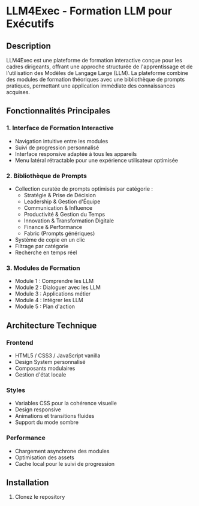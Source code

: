 # LLM4Exec - Formation LLM pour Exécutifs

## Description
LLM4Exec est une plateforme de formation interactive conçue pour les cadres dirigeants, offrant une approche structurée de l'apprentissage et de l'utilisation des Modèles de Langage Large (LLM). La plateforme combine des modules de formation théoriques avec une bibliothèque de prompts pratiques, permettant une application immédiate des connaissances acquises.

## Fonctionnalités Principales

### 1. Interface de Formation Interactive
- Navigation intuitive entre les modules
- Suivi de progression personnalisé
- Interface responsive adaptée à tous les appareils
- Menu latéral rétractable pour une expérience utilisateur optimisée

### 2. Bibliothèque de Prompts
- Collection curatée de prompts optimisés par catégorie :
  - Stratégie & Prise de Décision
  - Leadership & Gestion d'Équipe
  - Communication & Influence
  - Productivité & Gestion du Temps
  - Innovation & Transformation Digitale
  - Finance & Performance
  - Fabric (Prompts génériques)
- Système de copie en un clic
- Filtrage par catégorie
- Recherche en temps réel

### 3. Modules de Formation
- Module 1 : Comprendre les LLM
- Module 2 : Dialoguer avec les LLM
- Module 3 : Applications métier
- Module 4 : Intégrer les LLM
- Module 5 : Plan d'action

## Architecture Technique

### Frontend
- HTML5 / CSS3 / JavaScript vanilla
- Design System personnalisé
- Composants modulaires
- Gestion d'état locale

### Styles
- Variables CSS pour la cohérence visuelle
- Design responsive
- Animations et transitions fluides
- Support du mode sombre

### Performance
- Chargement asynchrone des modules
- Optimisation des assets
- Cache local pour le suivi de progression

## Installation

1. Clonez le repository
